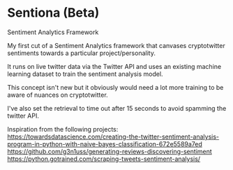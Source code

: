 # Sentiona (Beta)
Sentiment Analytics Framework

My first cut of a Sentiment Analytics framework that canvases cryptotwitter sentiments towards a particular project/personality.

It runs on live twitter data via the Twitter API and uses an existing machine learning dataset to train the sentiment analysis model. 

This concept isn't new but it obviously would need a lot more training to be aware of nuances on cryptotwitter.

I've also set the retrieval to time out after 15 seconds to avoid spamming the twitter API.

Inspiration from the following projects:
https://towardsdatascience.com/creating-the-twitter-sentiment-analysis-program-in-python-with-naive-bayes-classification-672e5589a7ed
https://github.com/g3n1uss/generating-reviews-discovering-sentiment
https://python.gotrained.com/scraping-tweets-sentiment-analysis/  
